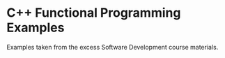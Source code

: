 # C++ Functional Programming Examples

Examples taken from the excess Software Development course materials.
